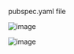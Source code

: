pubspec.yaml file

![image](https://github.com/companyakis/flutter-bootcamp/assets/77589867/b0cfde01-a91c-4cae-8a9f-3b771feec379)


![image](https://github.com/companyakis/flutter-bootcamp/assets/77589867/22db400f-2fea-41e0-ae5a-5ebfc9bd8906)
